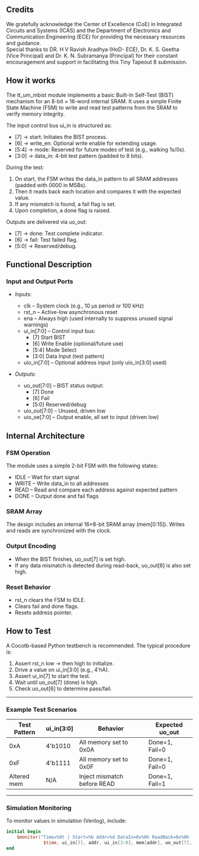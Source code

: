 <!---

This file is used to generate your project datasheet. Please fill in the information below and delete any unused
sections.

You can also include images in this folder and reference them in the markdown. Each image must be less than
512 kb in size, and the combined size of all images must be less than 1 MB.
-->

## Credits

We gratefully acknowledge the Center of Excellence (CoE) in Integrated Circuits and Systems (ICAS) and the Department of Electronics and Communication Engineering (ECE) for providing the necessary resources and guidance.  
Special thanks to DR. H V Ravish Aradhya (HoD- ECE), Dr. K. S. Geetha (Vice Principal) and Dr. K. N. Subramanya (Principal) for their constant encouragement and support in facilitating this Tiny Tapeout 8 submission.

## How it works

The tt_um_mbist module implements a basic Built-In Self-Test (BIST) mechanism for an 8-bit × 16-word internal SRAM. It uses a simple Finite State Machine (FSM) to write and read test patterns from the SRAM to verify memory integrity.

The input control bus ui_in is structured as:
- [7] → start: Initiates the BIST process.
- [6] → write_en: Optional write enable for extending usage.
- [5:4] → mode: Reserved for future modes of test (e.g., walking 1s/0s).
- [3:0] → data_in: 4-bit test pattern (padded to 8 bits).

During the test:
1. On start, the FSM writes the data_in pattern to all SRAM addresses (padded with 0000 in MSBs).
2. Then it reads back each location and compares it with the expected value.
3. If any mismatch is found, a fail flag is set.
4. Upon completion, a done flag is raised.

Outputs are delivered via uo_out:
- [7] → done: Test complete indicator.
- [6] → fail: Test failed flag.
- [5:0] → Reserved/debug.

## Functional Description

### Input and Output Ports

- *Inputs:*
  - clk – System clock (e.g., 10 µs period or 100 kHz)
  - rst_n – Active-low asynchronous reset
  - ena – Always high (used internally to suppress unused signal warnings)
  - ui_in[7:0] – Control input bus:
    - [7] Start BIST
    - [6] Write Enable (optional/future use)
    - [5:4] Mode Select
    - [3:0] Data Input (test pattern)
  - uio_in[7:0] – Optional address input (only uio_in[3:0] used)

- *Outputs:*
  - uo_out[7:0] – BIST status output:
    - [7] Done
    - [6] Fail
    - [5:0] Reserved/debug
  - uio_out[7:0] – Unused, driven low
  - uio_oe[7:0] – Output enable, all set to input (driven low)

## Internal Architecture

### FSM Operation

The module uses a simple 2-bit FSM with the following states:
- IDLE – Wait for start signal
- WRITE – Write data_in to all addresses
- READ – Read and compare each address against expected pattern
- DONE – Output done and fail flags

### SRAM Array

The design includes an internal 16×8-bit SRAM array (mem[0:15]). Writes and reads are synchronized with the clock.

### Output Encoding

- When the BIST finishes, uo_out[7] is set high.
- If any data mismatch is detected during read-back, uo_out[6] is also set high.

### Reset Behavior

- rst_n clears the FSM to IDLE.
- Clears fail and done flags.
- Resets address pointer.

## How to Test

A Cocotb-based Python testbench is recommended. The typical procedure is:

1. Assert rst_n low → then high to initialize.
2. Drive a value on ui_in[3:0] (e.g., 4'hA).
3. Assert ui_in[7] to start the test.
4. Wait until uo_out[7] (done) is high.
5. Check uo_out[6] to determine pass/fail.

---

### Example Test Scenarios

| Test Pattern | ui_in[3:0] | Behavior                      | Expected uo_out |
|--------------|--------------|-------------------------------|-------------------|
| 0xA        | 4'b1010    | All memory set to 0x0A        | Done=1, Fail=0    |
| 0xF        | 4'b1111    | All memory set to 0x0F        | Done=1, Fail=0    |
| Altered mem  | N/A          | Inject mismatch before READ   | Done=1, Fail=1    |

---

### Simulation Monitoring

To monitor values in simulation (Verilog), include:

```verilog
initial begin
    $monitor("Time=%0t | Start=%b Addr=%d DataIn=0x%0h ReadBack=0x%0h | Done=%b Fail=%b",
              $time, ui_in[7], addr, ui_in[3:0], mem[addr], uo_out[7], uo_out[6]);
end
